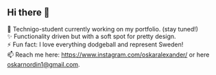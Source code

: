 ## Hi there 👋

<!--
**oskarnordin/oskarnordin** is a ✨ _special_ ✨ repository because its `README.md` (this file) appears on your GitHub profile.

Here are some ideas to get you started:

- 🔭 I’m currently working on ...
- 🌱 I’m currently learning ...
- 👯 I’m looking to collaborate on ...
- 🤔 I’m looking for help with ...
- 💬 Ask me about ...
- 📫 How to reach me: ...
- 😄 Pronouns: ...
- ⚡ Fun fact: ...
-->

🌱 Technigo-student currently working on my portfolio. (stay tuned!)<br>
✨ Functionality driven but with a soft spot for pretty design.<br>
⚡ Fun fact: I love everything dodgeball and represent Sweden!<br>
📫 Reach me here: https://www.instagram.com/oskaralexander/ or here oskarnordin1@gmail.com.
